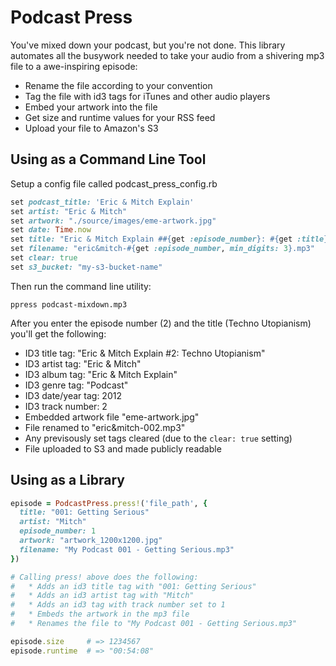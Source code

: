 Podcast Press
=============

You've mixed down your podcast, but you're not done. This library automates all the busywork needed to take your audio from a shivering mp3 file to a awe-inspiring episode:

  * Rename the file according to your convention
  * Tag the file with id3 tags for iTunes and other audio players
  * Embed your artwork into the file
  * Get size and runtime values for your RSS feed
  * Upload your file to Amazon's S3


Using as a Command Line Tool
----------------------------

Setup a config file called podcast_press_config.rb

```ruby
set podcast_title: 'Eric & Mitch Explain'
set artist: "Eric & Mitch"
set artwork: "./source/images/eme-artwork.jpg"
set date: Time.now
set title: "Eric & Mitch Explain ##{get :episode_number}: #{get :title}"
set filename: "eric&mitch-#{get :episode_number, min_digits: 3}.mp3"
set clear: true
set s3_bucket: "my-s3-bucket-name"
```

Then run the command line utility:

`ppress podcast-mixdown.mp3`

After you enter the episode number (2) and the title (Techno Utopianism) you'll get the following:

* ID3 title tag: "Eric & Mitch Explain #2: Techno Utopianism"
* ID3 artist tag: "Eric & Mitch"
* ID3 album tag: "Eric & Mitch Explain"
* ID3 genre tag: "Podcast"
* ID3 date/year tag: 2012
* ID3 track number: 2
* Embedded artwork file "eme-artwork.jpg"
* File renamed to "eric&mitch-002.mp3"
* Any previsously set tags cleared (due to the `clear: true` setting)
* File uploaded to S3 and made publicly readable


Using as a Library
------------------

```ruby
episode = PodcastPress.press!('file_path', {
  title: "001: Getting Serious"
  artist: "Mitch"
  episode_number: 1
  artwork: "artwork_1200x1200.jpg"
  filename: "My Podcast 001 - Getting Serious.mp3"
})

# Calling press! above does the following:
#   * Adds an id3 title tag with "001: Getting Serious"
#   * Adds an id3 artist tag with "Mitch"
#   * Adds an id3 tag with track number set to 1
#   * Embeds the artwork in the mp3 file
#   * Renames the file to "My Podcast 001 - Getting Serious.mp3"

episode.size     # => 1234567
episode.runtime  # => "00:54:08"
```
